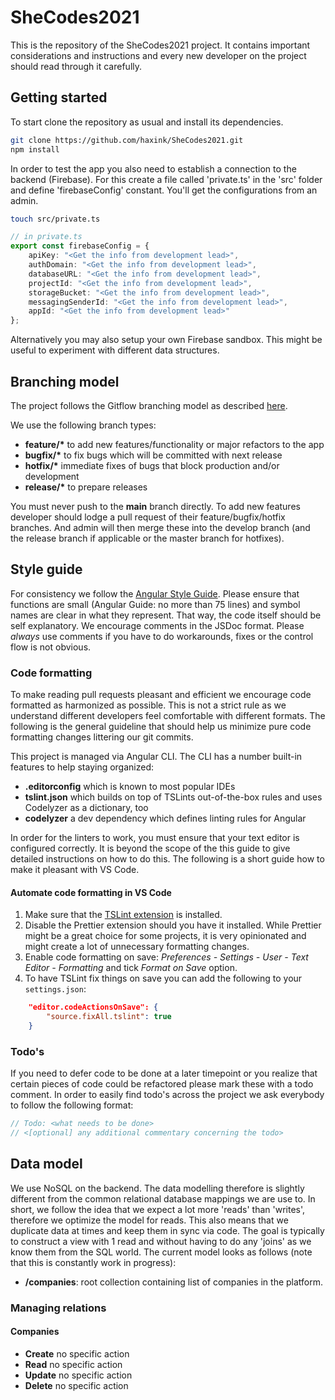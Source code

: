 # SheCodes2021 

This is the repository of the SheCodes2021 project. It contains important considerations and instructions and every new developer on the project should read through it carefully.

## Getting started

To start clone the repository as usual and install its dependencies.

```bash
git clone https://github.com/haxink/SheCodes2021.git
npm install
```

In order to test the app you also need to establish a connection to the backend (Firebase). For this create a file called 'private.ts' in the 'src' folder and define 'firebaseConfig' constant. You'll get the configurations from an admin.

```bash
touch src/private.ts
```

```typescript
// in private.ts
export const firebaseConfig = {
    apiKey: "<Get the info from development lead>",
    authDomain: "<Get the info from development lead>",
    databaseURL: "<Get the info from development lead>",
    projectId: "<Get the info from development lead>",
    storageBucket: "<Get the info from development lead>",
    messagingSenderId: "<Get the info from development lead>",
    appId: "<Get the info from development lead>"
};
```

Alternatively you may also setup your own Firebase sandbox. This might be useful to experiment with different data structures.

## Branching model

The project follows the Gitflow branching model as described [here](https://www.atlassian.com/git/tutorials/comparing-workflows/gitflow-workflow).

We use the following branch types:

- __feature/*__ to add new features/functionality or major refactors to the app
- __bugfix/*__ to fix bugs which will be committed with next release
- __hotfix/*__ immediate fixes of bugs that block production and/or development
- __release/*__ to prepare releases

You must never push to the __main__ branch directly. To add new features developer should lodge a pull request of their feature/bugfix/hotfix branches. And admin will then merge these into the develop branch (and the release branch if applicable or the master branch for hotfixes).

## Style guide

For consistency we follow the [Angular Style Guide](https://angular.io/guide/styleguide#symbols-and-file-names). Please ensure that functions are small (Angular Guide: no more than 75 lines) and symbol names are clear in what they represent. That way, the code itself should be self explanatory. We encourage comments in the JSDoc format. Please _always_ use comments if you have to do workarounds, fixes or the control flow is not obvious.

### Code formatting

To make reading pull requests pleasant and efficient we encourage code formatted as harmonized as possible. This is not a strict rule as we understand different developers feel comfortable with different formats. The following is the general guideline that should help us minimize pure code formatting changes littering our git commits.

This project is managed via Angular CLI. The CLI has a number built-in features to help staying organized:

- **.editorconfig** which is known to most popular IDEs
- **tslint.json** which builds on top of TSLints out-of-the-box rules and uses Codelyzer as a dictionary, too
- **codelyzer** a dev dependency which defines linting rules for Angular

In order for the linters to work, you must ensure that your text editor is configured correctly. It is beyond the scope of the this guide to give detailed instructions on how to do this. The following is a short guide how to make it pleasant with VS Code.

#### Automate code formatting in VS Code

1. Make sure that the [TSLint extension](https://marketplace.visualstudio.com/items?itemName=ms-vscode.vscode-typescript-tslint-plugin) is installed.
2. Disable the Prettier extension should you have it installed. While Prettier might be a great choice for some projects, it is very opinionated and might create a lot of unnecessary formatting changes.
3. Enable code formatting on save: _Preferences - Settings - User - Text Editor - Formatting_ and tick _Format on Save_ option.
4. To have TSLint fix things on save you can add the following to your `settings.json`:

```json
    "editor.codeActionsOnSave": {
        "source.fixAll.tslint": true
    }
```

### Todo's

If you need to defer code to be done at a later timepoint or you realize that certain pieces of code could be refactored please mark these with a todo comment. In order to easily find todo's across the project we ask everybody to follow the following format:

```javascript
// Todo: <what needs to be done>
// <[optional] any additional commentary concerning the todo>
```

## Data model

We use NoSQL on the backend. The data modelling therefore is slightly different from the common relational database mappings we are use to. In short, we follow the idea that we expect a lot more 'reads' than 'writes', therefore we optimize the model for reads. This also means that we duplicate data at times and keep them in sync via code. The goal is typically to construct a view with 1 read and without having to do any 'joins' as we know them from the SQL world. The current model looks as follows (note that this is constantly work in progress):

- __/companies__: root collection containing list of companies in the platform.

### Managing relations

#### Companies

- __Create__ no specific action
- __Read__ no specific action
- __Update__ no specific action
- __Delete__ no specific action
